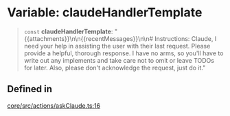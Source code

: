 # Variable: claudeHandlerTemplate

> `const` **claudeHandlerTemplate**: "\{\{attachments\}\}\n\n\{\{recentMessages\}\}\n\n# Instructions: Claude, I need your help in assisting the user with their last request. Please provide a helpful, thorough response. I have no arms, so you'll have to write out any implements and take care not to omit or leave TODOs for later. Also, please don't acknowledge the request, just do it."

## Defined in

[core/src/actions/askClaude.ts:16](https://github.com/ai16z/eliza/blob/04630632db51d7d3c06f5bec41e6fb1423e43340/core/src/actions/askClaude.ts#L16)
